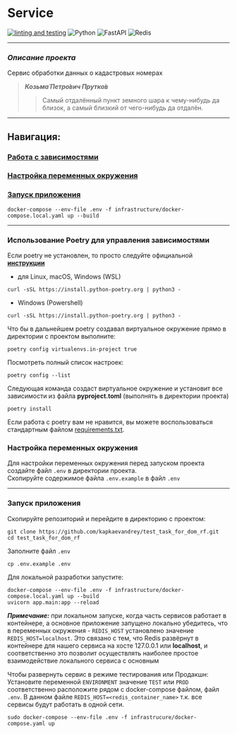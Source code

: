 # Service

[![linting and testing](https://github.com/kapkaevandrey/test_task_for_dom_rf/actions/workflows/ci.yaml/badge.svg)](https://github.com/kapkaevandrey/test_task_for_dom_rf/actions/workflows/ci.yaml)
![Python](https://img.shields.io/badge/python-3670A0?style=for-the-badge&logo=python&logoColor=ffdd54)
![FastAPI](https://img.shields.io/badge/FastAPI-005571?style=for-the-badge&logo=fastapi)
![Redis](https://img.shields.io/badge/redis-%23DD0031.svg?style=for-the-badge&logo=redis&logoColor=white)
___________________________________________________

### *Описание проекта*

Сервис обработки данных о кадастровых номерах

> ***Козьма́ Петро́вич Прутко́в***
>> Самый отдалённый пункт земного шара к чему-нибудь да близок, а самый близкий от чего-нибудь да отдалён.
________________________________________

## Навигация:

### [Работа с зависимостями](#dependencies)

### [Настройка переменных окружения](#envs)

### [Запуск приложения](#run)

```shell
docker-compose --env-file .env -f infrastructure/docker-compose.local.yaml up --build
```

________________________________________

### Использование Poetry для управления зависимостями<a name="dependencies"></a>

Если poetry не установлен, то просто следуйте официальной __[инструкции](https://python-poetry.org/docs/)__

- для Linux, macOS, Windows (WSL)

```shell
curl -sSL https://install.python-poetry.org | python3 -
```

- Windows (Powershell)

```shell
curl -sSL https://install.python-poetry.org | python3 -
```

Что бы в дальнейшем poetry создавал виртуальное окружение прямо в директории с проектом выполните:

```shell
poetry config virtualenvs.in-project true
```

Посмотреть полный список настроек:

```shell
poetry config --list
```

Следующая команда создаст виртуальное окружение и установит все зависимости из файла __pyproject.toml__ (выполнять в
директории проекта)

```shell
poetry install
```

Если работа с poetry вам не нравится, вы можете воспользоваться стандартным файлом [requirements.txt](../requirements.txt).

### Настройка переменных окружения<a name="branches"></a>

Для настройки переменных окружения перед запуском проекта создайте файл `.env` в директории проекта.  
Скопируйте содержимое файла `.env.example` в файл `.env`

________________________________________

### Запуск приложения<a name="run"></a>

Скопируйте репозиторий и перейдите в директорию с проектом:

```shell
git clone https://github.com/kapkaevandrey/test_task_for_dom_rf.git
cd test_task_for_dom_rf
```

Заполните файл `.env`

```shell
cp .env.example .env 
```

Для локальной разработки запустите:

```shell
docker-compose --env-file .env -f infrastructure/docker-compose.local.yaml up --build
uvicorn app.main:app --reload
```

**_Примечание:_** при локальном запуске, когда часть сервисов работает в контейнере, а основное приложение запущено
локально убедитесь, что в переменных окружения - `REDIS_HOST` установлено значение `REDIS_HOST=localhost`.
Это связано с тем, что Redis развёрнут в контейнере для нашего сервиса на хосте 127.0.0.1 или **localhost**, 
и соответственно это позволит осуществлять наиболее простое взаимодействие локального сервиса с основным

Чтобы развернуть сервис в режиме тестирования или Продакшн:
Установите переменной `ENVIRONMENT` значение `TEST` или `PROD` соответственно расположите рядом c docker-compose файлом, файл `.env`.
В данном файле `REDIS_HOST=<redis_container_name>` т.к. все сервисы будут работать в одной сети.
```shell
sudo docker-compose --env-file .env -f infrastrucure/docker-compose.yaml up
```
